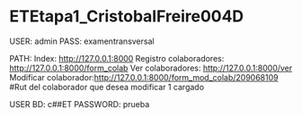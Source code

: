 # ETEtapa1_CristobalFreire004D
USER: admin
PASS: examentransversal

PATH:
Index: http://127.0.0.1:8000
Registro colaboradores: http://127.0.0.1:8000/form_colab
Ver colaboradores: http://127.0.0.1:8000/ver
Modificar colaborador:http://127.0.0.1:8000/form_mod_colab/209068109   #Rut del colaborador que desea modificar 1 cargado

USER BD: c##ET
PASSWORD: prueba
